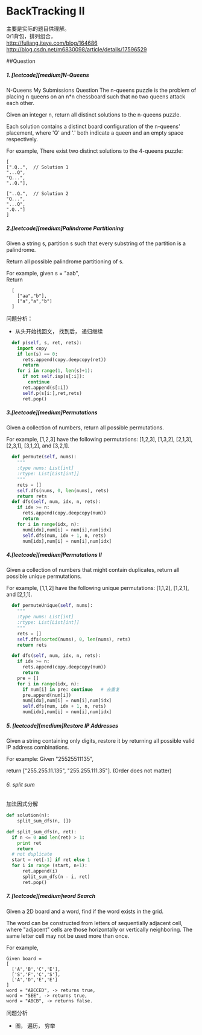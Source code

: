 # BackTracking II

主要是实际的题目供理解。   
0/1背包，排列组合，   
http://fuliang.iteye.com/blog/164686  
http://blog.csdn.net/m6830098/article/details/17596529  


##Question
##### 1. [leetcode][medium]N-Queens
N-Queens My Submissions Question
The n-queens puzzle is the problem of placing n queens on an n*n chessboard such that no two queens attack each other.

Given an integer n, return all distinct solutions to the n-queens puzzle.

Each solution contains a distinct board configuration of the n-queens' placement, where 'Q' and '.' both indicate a queen and an empty space respectively.

For example,
    There exist two distinct solutions to the 4-queens puzzle:

    [
    [".Q..",  // Solution 1
    "...Q",
    "Q...",
    "..Q."],

    ["..Q.",  // Solution 2
    "Q...",
    "...Q",
    ".Q.."]
    ]

##### 2.[leetcode][medium]Palindrome Partitioning
Given a string s, partition s such that every substring of the partition is a palindrome.

Return all possible palindrome partitioning of s.

For example, given s = "aab",  
Return
```
  [
    ["aa","b"],
    ["a","a","b"]
  ]
```
问题分析：
  - 从头开始找回文， 找到后， 递归继续
```python
  def p(self, s, ret, rets):
    import copy
    if len(s) == 0:
      rets.append(copy.deepcopy(ret))
      return
    for i in range(1, len(s)+1):
      if not self.isp(s[:i]):
        continue
      ret.append(s[:i])
      self.p(s[i:],ret,rets)
      ret.pop()
```

##### 3.[leetcode][medium]Permutations
Given a collection of numbers, return all possible permutations.

For example,
[1,2,3] have the following permutations:
[1,2,3], [1,3,2], [2,1,3], [2,3,1], [3,1,2], and [3,2,1].

```python
  def permute(self, nums):
    """
    :type nums: List[int]
    :rtype: List[List[int]]
    """
    rets = []
    self.dfs(nums, 0, len(nums), rets)
    return rets
  def dfs(self, num, idx, n, rets):
    if idx >= n:
      rets.append(copy.deepcopy(num))
      return
    for i in range(idx, n):
      num[idx],num[i] = num[i],num[idx]
      self.dfs(num, idx + 1, n, rets)
      num[idx],num[i] = num[i],num[idx]
```

##### 4.[leetcode][medium]Permutations II
Given a collection of numbers that might contain duplicates, return all possible unique permutations.

For example,
[1,1,2] have the following unique permutations:
[1,1,2], [1,2,1], and [2,1,1].

```python
  def permuteUnique(self, nums):
    """
    :type nums: List[int]
    :rtype: List[List[int]]
    """
    rets = []
    self.dfs(sorted(nums), 0, len(nums), rets)
    return rets

  def dfs(self, num, idx, n, rets):
    if idx >= n:
      rets.append(copy.deepcopy(num))
      return
    pre = []
    for i in range(idx, n):
      if num[i] in pre: continue   # 去重复
      pre.append(num[i])
      num[idx],num[i] = num[i],num[idx]
      self.dfs(num, idx + 1, n, rets)
      num[idx],num[i] = num[i],num[idx]
```
##### 5. [leetcode][medium]Restore IP Addresses
Given a string containing only digits, restore it by returning all possible valid IP address combinations.

For example:
Given "25525511135",

return ["255.255.11.135", "255.255.111.35"]. (Order does not matter)

###### 6. split sum
加法因式分解
```python
def solution(n):
    split_sum_dfs(n, [])

def split_sum_dfs(n, ret):
  if n <= 0 and len(ret) > 1:
    print ret
    return
  # not duplicate
  start = ret[-1] if ret else 1
  for i in range (start, n+1):
      ret.append(i)
      split_sum_dfs(n - i, ret)
      ret.pop()
```

##### 7. [leetcode][medium]word Search
Given a 2D board and a word, find if the word exists in the grid.

The word can be constructed from letters of sequentially adjacent cell, where "adjacent" cells are those horizontally or vertically neighboring. The same letter cell may not be used more than once.

For example,
```
Given board =
[
  ['A','B','C','E'],
  ['S','F','C','S'],
  ['A','D','E','E']
]
word = "ABCCED", -> returns true,
word = "SEE", -> returns true,
word = "ABCB", -> returns false.
```
问题分析
   - 图， 遍历， 穷举